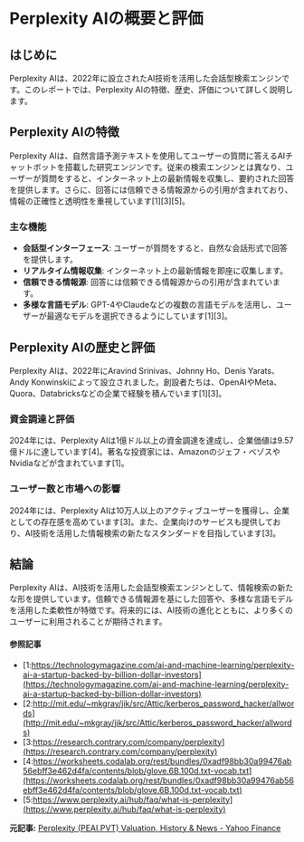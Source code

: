 # Perplexity AIの概要と評価

## はじめに

Perplexity AIは、2022年に設立されたAI技術を活用した会話型検索エンジンです。このレポートでは、Perplexity AIの特徴、歴史、評価について詳しく説明します。

## Perplexity AIの特徴

Perplexity AIは、自然言語予測テキストを使用してユーザーの質問に答えるAIチャットボットを搭載した研究エンジンです。従来の検索エンジンとは異なり、ユーザーが質問をすると、インターネット上の最新情報を収集し、要約された回答を提供します。さらに、回答には信頼できる情報源からの引用が含まれており、情報の正確性と透明性を重視しています[1][3][5]。

### 主な機能

- **会話型インターフェース**: ユーザーが質問をすると、自然な会話形式で回答を提供します。
- **リアルタイム情報収集**: インターネット上の最新情報を即座に収集します。
- **信頼できる情報源**: 回答には信頼できる情報源からの引用が含まれています。
- **多様な言語モデル**: GPT-4やClaudeなどの複数の言語モデルを活用し、ユーザーが最適なモデルを選択できるようにしています[1][3]。

## Perplexity AIの歴史と評価

Perplexity AIは、2022年にAravind Srinivas、Johnny Ho、Denis Yarats、Andy Konwinskiによって設立されました。創設者たちは、OpenAIやMeta、Quora、Databricksなどの企業で経験を積んでいます[1][3]。

### 資金調達と評価

2024年には、Perplexity AIは1億ドル以上の資金調達を達成し、企業価値は9.57億ドルに達しています[4]。著名な投資家には、Amazonのジェフ・ベゾスやNvidiaなどが含まれています[1]。

### ユーザー数と市場への影響

2024年には、Perplexity AIは10万人以上のアクティブユーザーを獲得し、企業としての存在感を高めています[3]。また、企業向けのサービスも提供しており、AI技術を活用した情報検索の新たなスタンダードを目指しています[3]。

## 結論

Perplexity AIは、AI技術を活用した会話型検索エンジンとして、情報検索の新たな形を提供しています。信頼できる情報源を基にした回答や、多様な言語モデルを活用した柔軟性が特徴です。将来的には、AI技術の進化とともに、より多くのユーザーに利用されることが期待されます。

#### 参照記事
- [1:https://technologymagazine.com/ai-and-machine-learning/perplexity-ai-a-startup-backed-by-billion-dollar-investors](https://technologymagazine.com/ai-and-machine-learning/perplexity-ai-a-startup-backed-by-billion-dollar-investors)
- [2:http://mit.edu/~mkgray/jik/src/Attic/kerberos_password_hacker/allwords](http://mit.edu/~mkgray/jik/src/Attic/kerberos_password_hacker/allwords)
- [3:https://research.contrary.com/company/perplexity](https://research.contrary.com/company/perplexity)
- [4:https://worksheets.codalab.org/rest/bundles/0xadf98bb30a99476ab56ebff3e462d4fa/contents/blob/glove.6B.100d.txt-vocab.txt](https://worksheets.codalab.org/rest/bundles/0xadf98bb30a99476ab56ebff3e462d4fa/contents/blob/glove.6B.100d.txt-vocab.txt)
- [5:https://www.perplexity.ai/hub/faq/what-is-perplexity](https://www.perplexity.ai/hub/faq/what-is-perplexity)


**元記事:** [Perplexity (PEAI.PVT) Valuation, History & News - Yahoo Finance](https://finance.yahoo.com/quote/PEAI.PVT/)